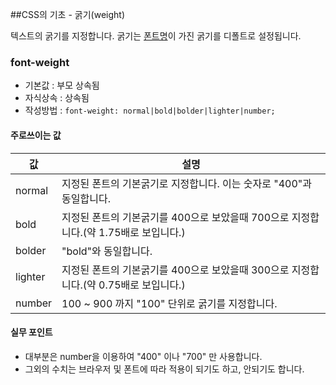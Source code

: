 ##CSS의 기초 - 굵기(weight)

텍스트의 굵기를 지정합니다. 굵기는 [폰트명]()이 가진 굵기를 디폴트로 설정됩니다.

### font-weight
- 기본값 : 부모 상속됨
- 자식상속 : 상속됨
- 작성방법 : `font-weight: normal|bold|bolder|lighter|number;`

#### 주로쓰이는 값 
값 | 설명
---| ----
normal | 지정된 폰트의 기본굵기로 지정합니다. 이는 숫자로 "400"과 동일합니다.
bold  | 지정된 폰트의 기본굵기를 400으로 보았을때 700으로 지정합니다.(약 1.75배로 보입니다.)
bolder | "bold"와 동일합니다.
lighter | 지정된 폰트의 기본굵기를 400으로 보았을때 300으로 지정합니다.(약 0.75배로 보입니다.)
number | 100 ~ 900 까지 "100" 단위로 굵기를 지정합니다.

#### 실무 포인트
- 대부분은 number을 이용하여 "400" 이나 "700" 만 사용합니다.
- 그외의 수치는 브라우저 및 폰트에 따라 적용이 되기도 하고, 안되기도 합니다.

